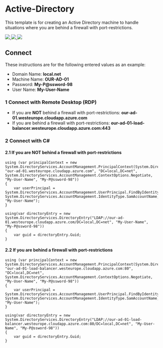 # Active-Directory

This template is for creating an Active Directory machine to handle situations where you are behind a firewall with port-restrictions.

<a href="https://portal.azure.com/#create/Microsoft.Template/uri/https%3a%2f%2fraw.githubusercontent.com%2fHansKindberg%2fAzure-Resource-Manager-Templates%2fmaster%2fTemplates%2fActive-Directory%2fAzure-Deploy.json">
    <img src="http://azuredeploy.net/deploybutton.png" />
</a>
<a href="https://portal.azure.us/#create/Microsoft.Template/uri/https%3a%2f%2fraw.githubusercontent.com%2fHansKindberg%2fAzure-Resource-Manager-Templates%2fmaster%2fTemplates%2fActive-Directory%2fAzure-Deploy.json">
    <img src="http://azuredeploy.net/azuregov.png" />
</a>
<a href="http://armviz.io/#/?load=https%3a%2f%2fraw.githubusercontent.com%2fHansKindberg%2fAzure-Resource-Manager-Templates%2fmaster%2fTemplates%2fActive-Directory%2fAzure-Deploy.json">
    <img src="http://armviz.io/visualizebutton.png" />
</a>

## Connect

These instructions are for the following entered values as an example:

- Domain Name: **local.net**
- Machine Name: **OUR-AD-01**
- Password: **My-P@ssword-98**
- User Name: **My-User-Name**

### 1 Connect with Remote Desktop (RDP)

- If you are **NOT** behind a firewall with port-restrictions: **our-ad-01.westeurope.cloudapp.azure.com**
- If you are behind a firewall with port-restrictions: **our-ad-01-load-balancer.westeurope.cloudapp.azure.com:443**

### 2 Connect with C#

#### 2.1 If you are NOT behind a firewall with port-restrictions

    using (var principalContext = new System.DirectoryServices.AccountManagement.PrincipalContext(System.DirectoryServices.AccountManagement.ContextType.Domain, "our-ad-01.westeurope.cloudapp.azure.com", "DC=local,DC=net", System.DirectoryServices.AccountManagement.ContextOptions.Negotiate, "My-User-Name", "My-P@ssword-98"))
    {
	    var userPrincipal = System.DirectoryServices.AccountManagement.UserPrincipal.FindByIdentity(principalContext, System.DirectoryServices.AccountManagement.IdentityType.SamAccountName, "My-User-Name");
    }

    using(var directoryEntry = new System.DirectoryServices.DirectoryEntry("LDAP://our-ad-01.westeurope.cloudapp.azure.com/DC=local,DC=net", "My-User-Name", "My-P@ssword-98"))
    {
	    var guid = directoryEntry.Guid;
    }

#### 2.2 If you are behind a firewall with port-restrictions

    using (var principalContext = new System.DirectoryServices.AccountManagement.PrincipalContext(System.DirectoryServices.AccountManagement.ContextType.Domain, "our-ad-01-load-balancer.westeurope.cloudapp.azure.com:80", "DC=local,DC=net", System.DirectoryServices.AccountManagement.ContextOptions.Negotiate, "My-User-Name", "My-P@ssword-98"))
    {
	    var userPrincipal = System.DirectoryServices.AccountManagement.UserPrincipal.FindByIdentity(principalContext, System.DirectoryServices.AccountManagement.IdentityType.SamAccountName, "My-User-Name");
    }

    using(var directoryEntry = new System.DirectoryServices.DirectoryEntry("LDAP://our-ad-01-load-balancer.westeurope.cloudapp.azure.com:80/DC=local,DC=net", "My-User-Name", "My-P@ssword-98"))
    {
	    var guid = directoryEntry.Guid;
    }